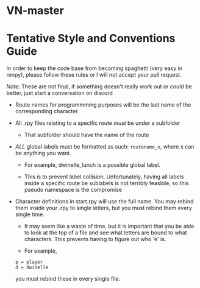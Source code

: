 # VN-master

# Tentative Style and Conventions Guide

In order to keep the code base from becoming spaghetti (very easy in renpy), please follow these rules or I will not accept your pull request.

*Note:* These are not final, if something doesn't really work out or could be better, just start a conversation on discord

* Route names for programmming purposes will be the last name of the corresponding character
* All .rpy files relating to a specific route *must* be under a subfolder
  
  * That subfolder should have the name of the route
  
* *ALL* global labels must be formatted as such: `routename_x`, where x can be anything you want.

  * For example, dwinelle_lunch is a possible global label.
  
  * This is to prevent label collision. Unfortunately, having all labels inside a specific route be sublabels is not terribly feasible, so this pseudo namespace is the compromise
  
* Character definitions in start.rpy will use the full name. You may rebind them inside your .rpy to single letters, but you must rebind them every single time.

  * It may seem like a waste of time, but it is important that you be able to look at the top of a file and see what letters are bound to what characters. This prevents having to figure out who 'e' is. 
  
  * For example, 
  
  ```
  p = player
  d = dwinelle
  ```
  
  you must rebind these in every single file.
  
  
